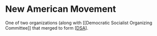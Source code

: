 # New American Movement

One of two organizations (along with [[Democratic Socialist Organizing Committee]] that merged to form [[DSA]].


[//begin]: # "Autogenerated link references for markdown compatibility"
[DSA]: DSA.md "DSA"
[//end]: # "Autogenerated link references"
